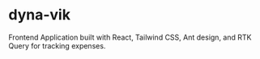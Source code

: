 # dyna-vik
Frontend Application built with React, Tailwind CSS, Ant design, and RTK Query for tracking expenses.
